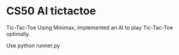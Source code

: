 # CS50 AI tictactoe
Tic-Tac-Toe
Using Minimax, implemented an AI to play Tic-Tac-Toe optimally.

Use python runner.py
